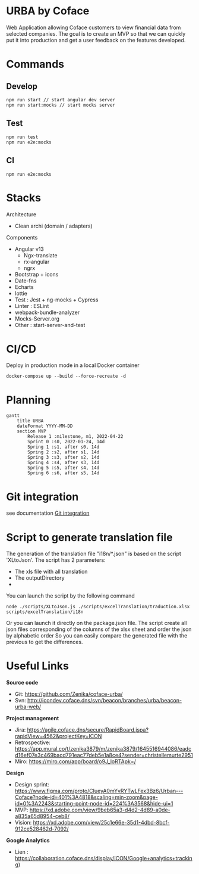 # URBA by Coface

Web Application allowing Coface customers to view financial data from selected companies. The goal is to create an MVP
so that we can quickly put it into production and get a user feedback on the features developed.

# Commands

## Develop

    npm run start // start angular dev server
    npm run start:mocks // start mocks server

## Test

    npm run test
    npm run e2e:mocks

## CI

    npm run e2e:mocks

# Stacks

Architecture

- Clean archi (domain / adapters)

Components

- Angular v13
  - Ngx-translate
  - rx-angular
  - ngrx
- Bootstrap + icons
- Date-fns
- Echarts
- lottie
- Test : Jest + ng-mocks + Cypress
- Linter : ESLint
- webpack-bundle-analyzer
- Mocks-Server.org
- Other : start-server-and-test

# CI/CD

Deploy in production mode in a local Docker container

```shell
docker-compose up --build --force-recreate -d
```

# Planning

```mermaid
gantt
	title URBA
	dateFormat YYYY-MM-DD
	section MVP
		Release 1 :milestone, m1, 2022-04-22
		Sprint 0 :s0, 2022-01-24, 14d
		Spring 1 :s1, after s0, 14d
		Spring 2 :s2, after s1, 14d
		Spring 3 :s3, after s2, 14d
		Spring 4 :s4, after s3, 14d
		Spring 5 :s5, after s4, 14d
		Spring 6 :s6, after s5, 14d
```

# Git integration

see documentation [Git integration](GIT.md)

# Script to generate translation file

The generation of the translation file "i18n/\*.json" is based on the script 'XLtoJson'. The script has 2 parameters:

- The xls file with all translation
- The outputDirectory
-

You can launch the script by the following command

`node ./scripts/XLtoJson.js ./scripts/excelTranslation/traduction.xlsx scripts/excelTranslation/i18n`

Or you can launch it directly on the package.json file. The script create all json files corresponding of the columns of
the xlsx sheet and order the json by alphabetic order So you can easily compare the generated file with the previous to
get the differences.

# Useful Links

**Source code**

- Git: https://github.com/Zenika/coface-urba/
- Svn: http://icondev.coface.dns/svn/beacon/branches/urba/beacon-urba-web/

**Project management**

- Jira: https://agile.coface.dns/secure/RapidBoard.jspa?rapidView=4562&projectKey=ICON
- Retrospective:
  https://app.mural.co/t/zenika3879/m/zenika3879/1645516944086/eadcd16ef07e3c469bacd791eac77deb5e1a8ce4?sender=christellemurte2951
- Miro: https://miro.com/app/board/o9J_loRTApk=/

**Design**

- Design sprint:
  https://www.figma.com/proto/CIueyA0mYvRYTwLFex3Bz6/Urban---Coface?node-id=401%3A4818&scaling=min-zoom&page-id=0%3A2243&starting-point-node-id=224%3A3568&hide-ui=1
- MVP: https://xd.adobe.com/view/9beb65a3-d4d2-4d89-a0de-a835a65d8954-ceb8/
- Vision: https://xd.adobe.com/view/25c1e66e-35d1-4dbd-8bcf-912ce528462d-7092/

**Google Analytics**

- Lien : https://collaboration.coface.dns/display/ICON/Google+analytics+tracking)
